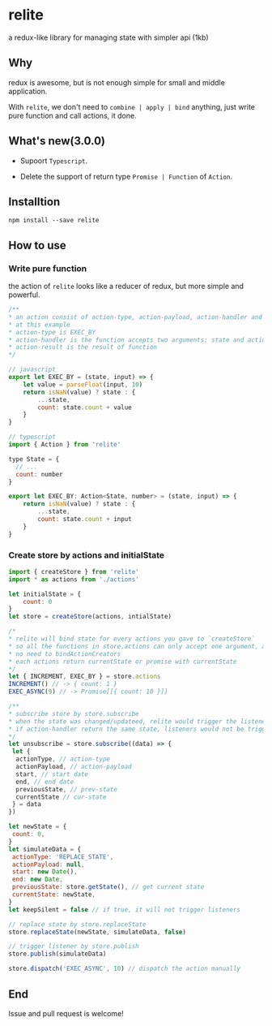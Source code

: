 # relite

a redux-like library for managing state with simpler api (1kb)

## Why

redux is awesome, but is not enough simple for small and middle application. 

With `relite`, we don't need to `combine | apply | bind` anything, just write pure function and call actions, it done.

## What's new(3.0.0)

+ Supoort `Typescript`.

+ Delete the support of return type `Promise | Function` of `Action`.

## Installtion

```shell
npm install --save relite
```

## How to use

### Write pure function

the action of `relite` looks like a reducer of redux, but more simple and powerful.

```javascript
/**
* an action consist of action-type, action-payload, action-handler and action-result
* at this example
* action-type is EXEC_BY
* action-handler is the function accepts two arguments: state and action-payload
* action-result is the result of function
*/

// javascript
export let EXEC_BY = (state, input) => {
	let value = parseFloat(input, 10)
	return isNaN(value) ? state : {
		...state,
		count: state.count + value
	}
}

// typescript
import { Action } from 'relite'

type State = {
  // ...
  count: number
}

export let EXEC_BY: Action<State, number> = (state, input) => {
	return isNaN(value) ? state : {
		...state,
		count: state.count + input
	}
}
```

### Create store by actions and initialState

```javascript
import { createStore } from 'relite'
import * as actions from './actions'

let initialState = {
	count: 0
}
let store = createStore(actions, intialState)

/*
* relite will bind state for every actions you gave to `createStore`
* so all the functions in store.actions can only accept one argument, action-payload
* no need to bindActionCreators
* each actions return currentState or promise with currentState
*/
let { INCREMENT, EXEC_BY } = store.actions
INCREMENT() // -> { count: 1 }
EXEC_ASYNC(9) // -> Promise[[{ count: 10 }]]

/**
* subscribe store by store.subscribe
* when the state was changed/updateed, relite would trigger the listeners
* if action-handler return the same state, listeners would not be triggered
*/
let unsubscribe = store.subscribe((data) => {
 let {
  actionType, // action-type
  actionPayload, // action-payload
  start, // start date
  end, // end date
  previousState, // prev-state
  currentState // cur-state
 } = data
})

let newState = {
 count: 0,
}
let simulateData = {
 actionType: 'REPLACE_STATE',
 actionPayload: null,
 start: new Date(),
 end: new Date,
 previousState: store.getState(), // get current state
 currentState: newState,
}
let keepSilent = false // if true, it will not trigger listeners

// replace state by store.replaceState
store.replaceState(newState, simulateData, false)

// trigger listener by store.publish
store.publish(simulateData)

store.dispatch('EXEC_ASYNC', 10) // dispatch the action manually

```

## End

Issue and pull request is welcome!

